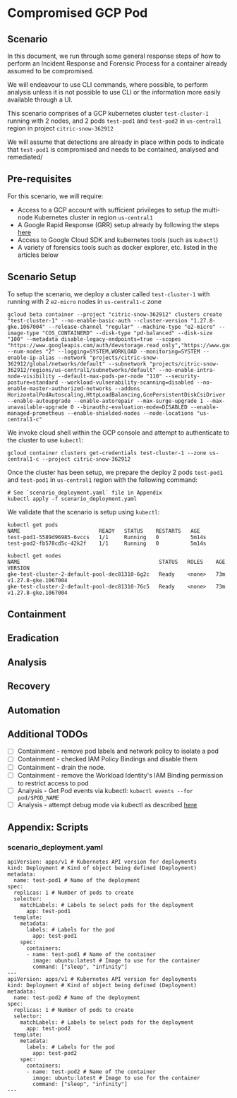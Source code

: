 # Compromised GCP Pod

## Scenario
In this document, we run through some general response steps of how to perform an Incident Response and Forensic Process for a container already assumed to be compromised.

We will endeavour to use CLI commands, where possible, to perform analysis unless it is not possible to use CLI or the information more easily available through a UI.

This scenario comprises of a GCP kubernetes cluster `test-cluster-1` running with 2 nodes, and 2 pods `test-pod1` and `test-pod2` in `us-central1` region in project `citric-snow-362912`

We will assume that detections are already in place within pods to indicate that `test-pod1` is compromised and needs to be contained, analysed and remediated/

## Pre-requisites

For this scenario, we will require:
- Access to a GCP account with sufficient privileges to setup the multi-node Kubernetes cluster in region `us-central1`
- A Google Rapid Response (GRR) setup already by following the steps [here](https://grr-doc.readthedocs.io/en/latest/installing-grr-server/index.html)
- Access to Google Cloud SDK and kubernetes tools (such as `kubectl`)
- A variety of forensics tools such as docker explorer, etc. listed in the articles below

## Scenario Setup

To setup the scenario, we deploy a cluster called `test-cluster-1` with running with 2 `e2-micro` nodes in `us-central1-c` zone 

```
gcloud beta container --project "citric-snow-362912" clusters create "test-cluster-1" --no-enable-basic-auth --cluster-version "1.27.8-gke.1067004" --release-channel "regular" --machine-type "e2-micro" --image-type "COS_CONTAINERD" --disk-type "pd-balanced" --disk-size "100" --metadata disable-legacy-endpoints=true --scopes "https://www.googleapis.com/auth/devstorage.read_only","https://www.googleapis.com/auth/logging.write","https://www.googleapis.com/auth/monitoring","https://www.googleapis.com/auth/servicecontrol","https://www.googleapis.com/auth/service.management.readonly","https://www.googleapis.com/auth/trace.append" --num-nodes "2" --logging=SYSTEM,WORKLOAD --monitoring=SYSTEM --enable-ip-alias --network "projects/citric-snow-362912/global/networks/default" --subnetwork "projects/citric-snow-362912/regions/us-central1/subnetworks/default" --no-enable-intra-node-visibility --default-max-pods-per-node "110" --security-posture=standard --workload-vulnerability-scanning=disabled --no-enable-master-authorized-networks --addons HorizontalPodAutoscaling,HttpLoadBalancing,GcePersistentDiskCsiDriver --enable-autoupgrade --enable-autorepair --max-surge-upgrade 1 --max-unavailable-upgrade 0 --binauthz-evaluation-mode=DISABLED --enable-managed-prometheus --enable-shielded-nodes --node-locations "us-central1-c"
```

We invoke cloud shell within the GCP console and attempt to authenticate to the cluster to use `kubectl`:
```
gcloud container clusters get-credentials test-cluster-1 --zone us-central1-c --project citric-snow-362912
```

Once the cluster has been setup, we prepare the deploy 2 pods `test-pod1` and `test-pod1` in `us-central1` region with the following command:
```
# See `scenario_deployment.yaml` file in Appendix
kubectl apply -f scenario_deployment.yaml
```

We validate that the scenario is setup using `kubectl`:
```
kubectl get pods
NAME                         READY   STATUS    RESTARTS   AGE
test-pod1-5589d96985-6vccs   1/1     Running   0          5m14s
test-pod2-fb578cd5c-42k2f    1/1     Running   0          5m14s

kubectl get nodes
NAME                                            STATUS   ROLES    AGE   VERSION
gke-test-cluster-2-default-pool-dec81310-6g2c   Ready    <none>   73m   v1.27.8-gke.1067004
gke-test-cluster-2-default-pool-dec81310-76c5   Ready    <none>   73m   v1.27.8-gke.1067004
```

## Containment

## Eradication

## Analysis

## Recovery

## Automation

## Additional TODOs
- [ ] Containment - remove pod labels and network policy to isolate a pod
- [ ] Containment - checked IAM Policy Bindings and disable them
- [ ] Containment - drain the node.
- [ ] Containment - remove the Workload Identity's IAM Binding permission to restrict access to pod
- [ ] Analysis - Get Pod events via kubectl: `kubectl events --for pod/$POD_NAME`
- [ ] Analysis - attempt debug mode via kubectl as described [here](https://stackoverflow.com/questions/64698328/add-sidecar-container-to-running-pods/77017278#77017278)

## Appendix: Scripts

### scenario_deployment.yaml

```
apiVersion: apps/v1 # Kubernetes API version for deployments
kind: Deployment # Kind of object being defined (Deployment)
metadata:
  name: test-pod1 # Name of the deployment
spec:
  replicas: 1 # Number of pods to create
  selector:
    matchLabels: # Labels to select pods for the deployment
      app: test-pod1
  template:
    metadata:
      labels: # Labels for the pod
        app: test-pod1
    spec:
      containers:
      - name: test-pod1 # Name of the container
        image: ubuntu:latest # Image to use for the container
        command: ["sleep", "infinity"]
---
apiVersion: apps/v1 # Kubernetes API version for deployments
kind: Deployment # Kind of object being defined (Deployment)
metadata:
  name: test-pod2 # Name of the deployment
spec:
  replicas: 1 # Number of pods to create
  selector:
    matchLabels: # Labels to select pods for the deployment
      app: test-pod2
  template:
    metadata:
      labels: # Labels for the pod
        app: test-pod2
    spec:
      containers:
      - name: test-pod2 # Name of the container
        image: ubuntu:latest # Image to use for the container
        command: ["sleep", "infinity"]
---
```
